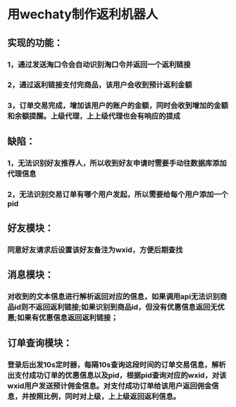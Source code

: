 # 用wechaty制作返利机器人
## 实现的功能：
### 1，通过发送淘口令会自动识别淘口令并返回一个返利链接
### 2，通过返利链接支付完商品，该用户会收到预计返利金额
### 3，订单交易完成，增加该用户的账户的金额，同时会收到增加的金额和余额提醒。上级代理，上上级代理也会有响应的提成
## 缺陷：
### 1，无法识别好友推荐人，所以收到好友申请时需要手动往数据库添加代理信息
### 2，无法识别交易订单有哪个用户发起，所以需要给每个用户添加一个pid
## 好友模块：
### 同意好友请求后设置该好友备注为wxid，方便后期查找
## 消息模块：
### 对收到的文本信息进行解析返回对应的信息，如果调用api无法识别商品id则不返回返利链接;如果识别到商品id，但没有优惠信息返回无优惠;如果有优惠信息返回返利链接；
## 订单查询模块：
### 登录后出发10s定时器，每隔10s查询这段时间的订单交易信息，解析出支付成功订单的优惠信息以及pid，根据pid查询对应的wxid，对该wxid用户发送预计佣金信息。对支付成功订单给该用户返回佣金信息，并按照比例，同时对上级，上上级返回返利信息。

